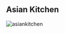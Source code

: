 ## Asian Kitchen


![asiankitchen](https://user-images.githubusercontent.com/80119008/175166384-d85cc140-00ed-4ea7-904b-0d748c9c1d49.gif)
